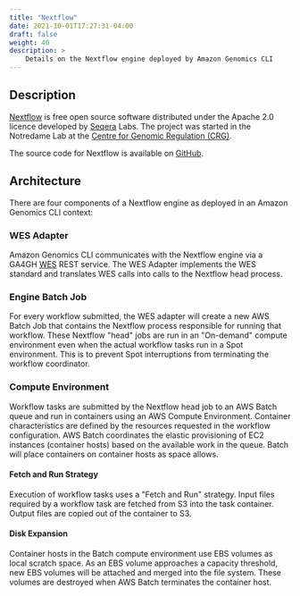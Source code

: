 ```yaml
---
title: "Nextflow"
date: 2021-10-01T17:27:31-04:00
draft: false
weight: 40
description: >
    Details on the Nextflow engine deployed by Amazon Genomics CLI
---
```


## Description

[Nextflow](https://www.nextflow.io/) is free open source software distributed under the Apache 2.0 licence 
developed by [Seqera](http://www.seqera.io/) Labs. 
The project was started in the Notredame Lab at the [Centre for Genomic Regulation (CRG)](http://www.crg.eu/). 

The source code for Nextflow is available on [GitHub](https://github.com/nextflow-io/nextflow).

## Architecture

There are four components of a Nextflow engine as deployed in an Amazon Genomics CLI context:

### WES Adapter

Amazon Genomics CLI communicates with the Nextflow engine via a GA4GH [WES](https://github.com/ga4gh/workflow-execution-service-schemas) REST service. The WES Adapter implements
the WES standard and translates WES calls into calls to the Nextflow head process.

### Engine Batch Job

For every workflow submitted, the WES adapter will create a new AWS Batch Job that contains the Nextflow process responsible
for running that workflow. These Nextflow "head" jobs are run in an "On-demand" compute environment even when the actual workflow
tasks run in a Spot environment. This is to prevent Spot interruptions from terminating the workflow coordinator.

### Compute Environment

Workflow tasks are submitted by the Nextflow head job to an AWS Batch queue and run in containers using an AWS Compute Environment.
Container characteristics are defined by the resources requested in the workflow configuration. AWS Batch coordinates the elastic provisioning of EC2 instances (container hosts)
based on the available work in the queue. Batch will place containers on container hosts as space allows.

#### Fetch and Run Strategy

Execution of workflow tasks uses a "Fetch and Run" strategy. Input files required by a workflow task are fetched from
S3 into the task container. Output files are copied out of the container to S3.

#### Disk Expansion

Container hosts in the Batch compute environment use EBS volumes as local scratch space. As an EBS volume approaches a
capacity threshold, new EBS volumes will be attached and merged into the file system. These volumes are destroyed when
AWS Batch terminates the container host.
